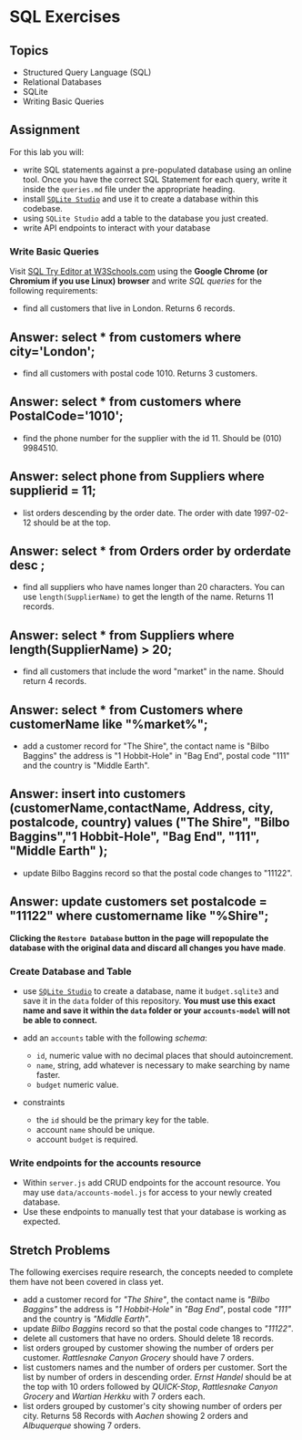 # SQL Exercises

## Topics

- Structured Query Language (SQL)
- Relational Databases
- SQLite
- Writing Basic Queries

## Assignment

For this lab you will:

- write SQL statements against a pre-populated database using an online tool. Once you have the correct SQL Statement for each query, write it inside the `queries.md` file under the appropriate heading.
- install [`SQLite Studio`](https://sqlitestudio.pl/index.rvt) and use it to create a database within this codebase.
- using `SQLite Studio` add a table to the database you just created.
- write API endpoints to interact with your database

### Write Basic Queries

Visit [SQL Try Editor at W3Schools.com](https://www.w3schools.com/Sql/tryit.asp?filename=trysql_select_top) using the **Google Chrome (or Chromium if you use Linux) browser** and write _SQL queries_ for the following requirements:

- find all customers that live in London. Returns 6 records.

## Answer: select \* from customers where city='London';

- find all customers with postal code 1010. Returns 3 customers.

## Answer: select \* from customers where PostalCode='1010';

- find the phone number for the supplier with the id 11. Should be (010) 9984510.

## Answer: select phone from Suppliers where supplierid = 11;

- list orders descending by the order date. The order with date 1997-02-12 should be at the top.

## Answer: select \* from Orders order by orderdate desc ;

- find all suppliers who have names longer than 20 characters. You can use `length(SupplierName)` to get the length of the name. Returns 11 records.

## Answer: select \* from Suppliers where length(SupplierName) > 20;

- find all customers that include the word "market" in the name. Should return 4 records.

## Answer: select \* from Customers where customerName like "%market%";

- add a customer record for "The Shire", the contact name is "Bilbo Baggins" the address is "1 Hobbit-Hole" in "Bag End", postal code "111" and the country is "Middle Earth".

## Answer: insert into customers (customerName,contactName, Address, city, postalcode, country) values ("The Shire", "Bilbo Baggins","1 Hobbit-Hole", "Bag End", "111", "Middle Earth" );

- update Bilbo Baggins record so that the postal code changes to "11122".

## Answer: update customers set postalcode = "11122" where customername like "%Shire";

**Clicking the `Restore Database` button in the page will repopulate the database with the original data and discard all changes you have made**.

### Create Database and Table

- use [`SQLite Studio`](https://sqlitestudio.pl/index.rvt) to create a database, name it `budget.sqlite3` and save it in the `data` folder of this repository. **You must use this exact name and save it within the `data` folder or your `accounts-model` will not be able to connect.**
- add an `accounts` table with the following _schema_:

  - `id`, numeric value with no decimal places that should autoincrement.
  - `name`, string, add whatever is necessary to make searching by name faster.
  - `budget` numeric value.

- constraints
  - the `id` should be the primary key for the table.
  - account `name` should be unique.
  - account `budget` is required.

### Write endpoints for the accounts resource

- Within `server.js` add CRUD endpoints for the account resource. You may use `data/accounts-model.js` for access to your newly created database.
- Use these endpoints to manually test that your database is working as expected.

## Stretch Problems

The following exercises require research, the concepts needed to complete them have not been covered in class yet.

- add a customer record for _"The Shire"_, the contact name is _"Bilbo Baggins"_ the address is _"1 Hobbit-Hole"_ in _"Bag End"_, postal code _"111"_ and the country is _"Middle Earth"_.
- update _Bilbo Baggins_ record so that the postal code changes to _"11122"_.
- delete all customers that have no orders. Should delete 18 records.
- list orders grouped by customer showing the number of orders per customer. _Rattlesnake Canyon Grocery_ should have 7 orders.
- list customers names and the number of orders per customer. Sort the list by number of orders in descending order. _Ernst Handel_ should be at the top with 10 orders followed by _QUICK-Stop_, _Rattlesnake Canyon Grocery_ and _Wartian Herkku_ with 7 orders each.
- list orders grouped by customer's city showing number of orders per city. Returns 58 Records with _Aachen_ showing 2 orders and _Albuquerque_ showing 7 orders.
